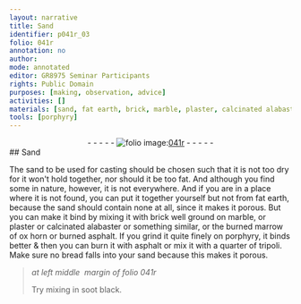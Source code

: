 ```yaml
---
layout: narrative
title: Sand
identifier: p041r_03
folio: 041r
annotation: no
author:
mode: annotated
editor: GR8975 Seminar Participants
rights: Public Domain
purposes: [making, observation, advice]
activities: []
materials: [sand, fat earth, brick, marble, plaster, calcinated alabaster, marrow, asphalt, tripoli]
tools: [porphyry]
---
```


 <div class="folio" align="center">- - - - - <a href="http://gallica.bnf.fr/ark:/12148/btv1b10500001g/f87.image" target="_blank"><img src="https://cu-mkp.github.io/GR8975-edition/assets/photo-icon.png" alt="folio image: " style="display:inline-block; margin-bottom:-3px;"/>041r</a> - - - - - </div>    
## Sand

 
The <span class="material">sand</span> to be used for casting should be chosen such that it is not too dry for it won't hold together, nor should it be too fat. And although you find some in nature, however, it is not everywhere. And if you are in a place where it is not found, you can put it together yourself but not from <span class="material">fat earth</span>, because the sand should contain none at all, since it makes it porous. But you can make it bind by mixing it with <span class="material">brick</span> well ground on <span class="material">marble</span>, or <span class="material">plaster</span> or <span class="material">calcinated alabaster</span> or something similar, or the burned <span class="material">marrow</span> of ox horn or burned <span class="material">asphalt</span>. If you grind it quite finely on <span class="tool">porphyry</span>, it binds better & then you can burn it with asphalt or mix it with a quarter of <span class="material">tripoli</span>. Make sure no bread falls into your sand because this makes it porous.
 
> *at left middle  margin of folio 041r*
> 
> Try mixing in soot black.
 